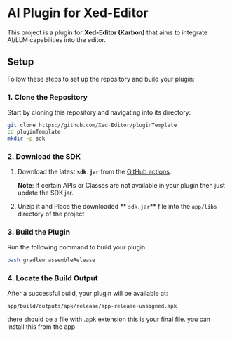 # AI Plugin for Xed-Editor

This project is a plugin for **Xed-Editor (Karbon)** that aims to integrate AI/LLM capabilities into the editor.

## Setup

Follow these steps to set up the repository and build your plugin:

### 1. Clone the Repository

Start by cloning this repository and navigating into its directory:

```bash
git clone https://github.com/Xed-Editor/pluginTemplate
cd pluginTemplate
mkdir -p sdk
```

### 2. Download the SDK

1. Download the latest **`sdk.jar`** from the [GitHub actions](https://github.com/Xed-Editor/Xed-Editor-Sdk/actions).  

   **Note**: If certain APIs or Classes are not available in your plugin then just update the SDK jar. 

2. Unzip it and Place the downloaded ** `sdk.jar`** file into the `app/libs` directory of the project

### 3. Build the Plugin

Run the following command to build your plugin:

```bash
bash gradlew assembleRelease
```

### 4. Locate the Build Output

After a successful build, your plugin will be available at:

```
app/build/outputs/apk/release/app-release-unsigned.apk
```

there should be a file with .apk extension this is your final file. you can install this from the app
